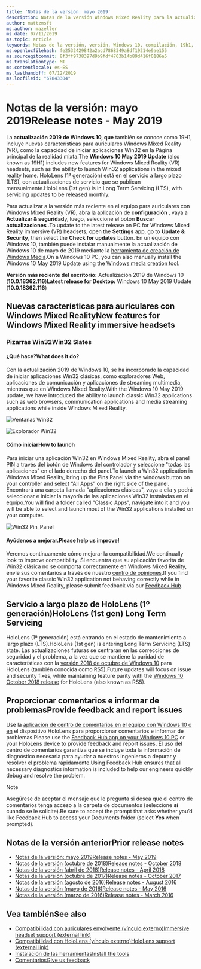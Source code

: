 ```yaml
---
title: 'Notas de la versión: mayo 2019'
description: Notas de la versión Windows Mixed Reality para la actualización 2019 de Windows 10 (también conocida como 19H1).
author: mattzmsft
ms.author: mazeller
ms.date: 07/11/2019
ms.topic: article
keywords: Notas de la versión, versión, Windows 10, compilación, 19h1, so, mayo 2019
ms.openlocfilehash: fe2532429842a2acd7868349a8df19214e9ae155
ms.sourcegitcommit: 8f3ff9738397d9b9fdf4703b14b89d416f0186a5
ms.translationtype: MT
ms.contentlocale: es-ES
ms.lasthandoff: 07/12/2019
ms.locfileid: "67843304"
---
```

# <a name="release-notes---may-2019"></a><span data-ttu-id="c2f23-104">Notas de la versión: mayo 2019</span><span class="sxs-lookup"><span data-stu-id="c2f23-104">Release notes - May 2019</span></span>

<span data-ttu-id="c2f23-105">La **actualización 2019 de Windows 10, que** también se conoce como 19H1, incluye nuevas características para auriculares Windows Mixed Reality (VR), como la capacidad de iniciar aplicaciones Win32 en la Página principal de la realidad mixta.</span><span class="sxs-lookup"><span data-stu-id="c2f23-105">The **Windows 10 May 2019 Update** (also known as 19H1) includes new features for Windows Mixed Reality (VR) headsets, such as the ability to launch Win32 applications in the mixed reality home.</span></span> <span data-ttu-id="c2f23-106">HoloLens (1ª generación) está en el servicio a largo plazo (LTS), con actualizaciones de servicio que se publican mensualmente.</span><span class="sxs-lookup"><span data-stu-id="c2f23-106">HoloLens (1st gen) is in Long Term Servicing (LTS), with servicing updates to be released monthly.</span></span>

<span data-ttu-id="c2f23-107">Para actualizar a la versión más reciente en el equipo para auriculares con Windows Mixed Reality (VR), abra la aplicación de **configuración** , vaya a **Actualizar & seguridad**y, luego, seleccione el botón **Buscar actualizaciones** .</span><span class="sxs-lookup"><span data-stu-id="c2f23-107">To update to the latest release on PC for Windows Mixed Reality immersive (VR) headsets, open the **Settings** app, go to **Update & Security**, then select the **Check for updates** button.</span></span> <span data-ttu-id="c2f23-108">En un equipo con Windows 10, también puede instalar manualmente la actualización de Windows 10 de mayo de 2019 mediante la [herramienta de creación de Windows Media](https://www.microsoft.com/software-download/windows10).</span><span class="sxs-lookup"><span data-stu-id="c2f23-108">On a Windows 10 PC, you can also manually install the Windows 10 May 2019 Update using the [Windows media creation tool](https://www.microsoft.com/software-download/windows10).</span></span>

<span data-ttu-id="c2f23-109">**Versión más reciente del escritorio:** Actualización 2019 de Windows 10 (**10.0.18362.116**)</span><span class="sxs-lookup"><span data-stu-id="c2f23-109">**Latest release for Desktop:** Windows 10 May 2019 Update (**10.0.18362.116**)</span></span><br>

## <a name="new-features-for-windows-mixed-reality-immersive-headsets"></a><span data-ttu-id="c2f23-110">Nuevas características para auriculares con Windows Mixed Reality</span><span class="sxs-lookup"><span data-stu-id="c2f23-110">New features for Windows Mixed Reality immersive headsets</span></span>

### <a name="win32-slates"></a><span data-ttu-id="c2f23-111">Pizarras Win32</span><span class="sxs-lookup"><span data-stu-id="c2f23-111">Win32 Slates</span></span>

#### <a name="what-does-it-do"></a><span data-ttu-id="c2f23-112">¿Qué hace?</span><span class="sxs-lookup"><span data-stu-id="c2f23-112">What does it do?</span></span> 
<span data-ttu-id="c2f23-113">Con la actualización 2019 de Windows 10, se ha incorporado la capacidad de iniciar aplicaciones Win32 clásicas, como exploradores Web, aplicaciones de comunicación y aplicaciones de streaming multimedia, mientras que en Windows Mixed Reality.</span><span class="sxs-lookup"><span data-stu-id="c2f23-113">With the Windows 10 May 2019 update, we have introduced the ability to launch classic Win32 applications such as web browsers, communication applications and media streaming applications while inside Windows Mixed Reality.</span></span> 

![Ventanas Win32](images/mr-win32-slates-1.png)

![Explorador Win32](images/mr-win32-slates-2.png)

#### <a name="how-to-launch"></a><span data-ttu-id="c2f23-116">Cómo iniciar</span><span class="sxs-lookup"><span data-stu-id="c2f23-116">How to launch</span></span>
<span data-ttu-id="c2f23-117">Para iniciar una aplicación Win32 en Windows Mixed Reality, abra el panel PIN a través del botón de Windows del controlador y seleccione "todas las aplicaciones" en el lado derecho del panel.</span><span class="sxs-lookup"><span data-stu-id="c2f23-117">To launch a Win32 application in Windows Mixed Reality, bring up the Pins Panel via the windows button on your controller and select “All Apps” on the right side of the panel.</span></span>  <span data-ttu-id="c2f23-118">Encontrará una carpeta llamada "aplicaciones clásicas", vaya a ella y podrá seleccionar e iniciar la mayoría de las aplicaciones Win32 instaladas en el equipo.</span><span class="sxs-lookup"><span data-stu-id="c2f23-118">You will find a folder called "Classic Apps", navigate into it and you will be able to select and launch most of the Win32 applications installed on your computer.</span></span>

![Win32 Pin_Panel](images/mr-win32-slates-pinspanel.png)

#### <a name="please-help-us-improve"></a><span data-ttu-id="c2f23-120">Ayúdenos a mejorar.</span><span class="sxs-lookup"><span data-stu-id="c2f23-120">Please help us improve!</span></span>
<span data-ttu-id="c2f23-121">Veremos continuamente cómo mejorar la compatibilidad.</span><span class="sxs-lookup"><span data-stu-id="c2f23-121">We continually look to improve compatibility.</span></span>  <span data-ttu-id="c2f23-122">Si encuentra que su aplicación favorita de Win32 clásica no se comporta correctamente en Windows Mixed Reality, envíe sus comentarios a través de nuestro [centro de opiniones](https://support.microsoft.com/en-us/help/4021566/windows-10-send-feedback-to-microsoft-with-feedback-hub).</span><span class="sxs-lookup"><span data-stu-id="c2f23-122">If you find your favorite classic Win32 application not behaving correctly while in Windows Mixed Reality, please submit feedback via our [Feedback Hub](https://support.microsoft.com/en-us/help/4021566/windows-10-send-feedback-to-microsoft-with-feedback-hub).</span></span>

## <a name="hololens-1st-gen-long-term-servicing"></a><span data-ttu-id="c2f23-123">Servicio a largo plazo de HoloLens (1º generación)</span><span class="sxs-lookup"><span data-stu-id="c2f23-123">HoloLens (1st gen) Long Term Servicing</span></span>

<span data-ttu-id="c2f23-124">HoloLens (1ª generación) está entrando en el estado de mantenimiento a largo plazo (LTS).</span><span class="sxs-lookup"><span data-stu-id="c2f23-124">HoloLens (1st gen) is entering Long Term Servicing (LTS) state.</span></span> <span data-ttu-id="c2f23-125">Las actualizaciones futuras se centrarán en las correcciones de seguridad y el problema, a la vez que se mantiene la paridad de características con la [versión 2018 de octubre de Windows 10](release-notes-october-2018.md) para HoloLens (también conocida como RS5).</span><span class="sxs-lookup"><span data-stu-id="c2f23-125">Future updates will focus on issue and security fixes, while maintaining feature parity with the [Windows 10 October 2018 release](release-notes-october-2018.md) for HoloLens (also known as RS5).</span></span> 

## <a name="provide-feedback-and-report-issues"></a><span data-ttu-id="c2f23-126">Proporcionar comentarios e informar de problemas</span><span class="sxs-lookup"><span data-stu-id="c2f23-126">Provide feedback and report issues</span></span>

<span data-ttu-id="c2f23-127">Use la [aplicación de centro de comentarios en el equipo con Windows 10 o en](give-us-feedback.md) el dispositivo HoloLens para proporcionar comentarios e informar de problemas.</span><span class="sxs-lookup"><span data-stu-id="c2f23-127">Please use the [Feedback Hub app on your Windows 10 PC](give-us-feedback.md) or your HoloLens device to provide feedback and report issues.</span></span> <span data-ttu-id="c2f23-128">El uso del centro de comentarios garantiza que se incluye toda la información de diagnóstico necesaria para ayudar a nuestros ingenieros a depurar y resolver el problema rápidamente.</span><span class="sxs-lookup"><span data-stu-id="c2f23-128">Using Feedback Hub ensures that all necessary diagnostics information is included to help our engineers quickly debug and resolve the problem.</span></span>

>[!NOTE]
><span data-ttu-id="c2f23-129">Asegúrese de aceptar el mensaje que le pregunta si desea que el centro de comentarios tenga acceso a la carpeta de documentos (seleccione **sí** cuando se le solicite).</span><span class="sxs-lookup"><span data-stu-id="c2f23-129">Be sure to accept the prompt that asks whether you’d like Feedback Hub to access your Documents folder (select **Yes** when prompted).</span></span>

## <a name="prior-release-notes"></a><span data-ttu-id="c2f23-130">Notas de la versión anterior</span><span class="sxs-lookup"><span data-stu-id="c2f23-130">Prior release notes</span></span>

* [<span data-ttu-id="c2f23-131">Notas de la versión: mayo 2019</span><span class="sxs-lookup"><span data-stu-id="c2f23-131">Release notes - May 2019</span></span>](release-notes-may-2019.md)
* [<span data-ttu-id="c2f23-132">Notas de la versión (octubre de 2018)</span><span class="sxs-lookup"><span data-stu-id="c2f23-132">Release notes - October 2018</span></span>](release-notes-october-2018.md)
* [<span data-ttu-id="c2f23-133">Notas de la versión (abril de 2018)</span><span class="sxs-lookup"><span data-stu-id="c2f23-133">Release notes - April 2018</span></span>](release-notes-april-2018.md)
* [<span data-ttu-id="c2f23-134">Notas de la versión (octubre de 2017)</span><span class="sxs-lookup"><span data-stu-id="c2f23-134">Release notes - October 2017</span></span>](release-notes-october-2017.md)
* [<span data-ttu-id="c2f23-135">Notas de la versión (agosto de 2016)</span><span class="sxs-lookup"><span data-stu-id="c2f23-135">Release notes - August 2016</span></span>](release-notes-august-2016.md)
* [<span data-ttu-id="c2f23-136">Notas de la versión (mayo de 2016)</span><span class="sxs-lookup"><span data-stu-id="c2f23-136">Release notes - May 2016</span></span>](release-notes-may-2016.md)
* [<span data-ttu-id="c2f23-137">Notas de la versión (marzo de 2016)</span><span class="sxs-lookup"><span data-stu-id="c2f23-137">Release notes - March 2016</span></span>](release-notes-march-2016.md)

## <a name="see-also"></a><span data-ttu-id="c2f23-138">Vea también</span><span class="sxs-lookup"><span data-stu-id="c2f23-138">See also</span></span>
* [<span data-ttu-id="c2f23-139">Compatibilidad con auriculares envolvente (vínculo externo)</span><span class="sxs-lookup"><span data-stu-id="c2f23-139">Immersive headset support (external link)</span></span>](https://docs.microsoft.com/windows/mixed-reality/enthusiast-guide/troubleshooting-windows-mixed-reality)
* [<span data-ttu-id="c2f23-140">Compatibilidad con HoloLens (vínculo externo)</span><span class="sxs-lookup"><span data-stu-id="c2f23-140">HoloLens support (external link)</span></span>](https://support.microsoft.com/products/hololens)
* [<span data-ttu-id="c2f23-141">Instalación de las herramientas</span><span class="sxs-lookup"><span data-stu-id="c2f23-141">Install the tools</span></span>](install-the-tools.md)
* [<span data-ttu-id="c2f23-142">Comentarios</span><span class="sxs-lookup"><span data-stu-id="c2f23-142">Give us feedback</span></span>](give-us-feedback.md)

